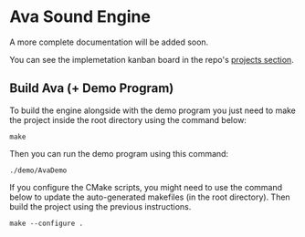 # Ava Sound Engine
A more complete documentation will be added soon.

You can see the implemetation kanban board in the repo's [projects section](https://github.com/funktional-stdo/ava/projects).


## Build Ava (+ Demo Program)
To build the engine alongside with the demo program you just need to make the project inside the root directory using the command below:
```
make
```

Then you can run the demo program using this command:
```
./demo/AvaDemo
```

If you configure the CMake scripts, you might need to use the command below to update the auto-generated makefiles (in the root directory). Then build the project using the previous instructions.
```
make --configure .
```
